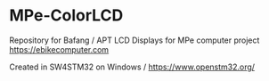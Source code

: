 # MPe-ColorLCD
Repository for Bafang / APT LCD Displays for MPe computer project https://ebikecomputer.com

Created in SW4STM32 on Windows / https://www.openstm32.org/
	
